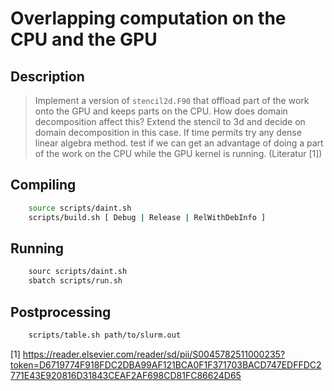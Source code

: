 # Overlapping computation on the CPU and the GPU

## Description

> Implement a version of `stencil2d.F90` that offload part of the work onto the GPU and keeps parts on the CPU. How does domain decomposition affect this? Extend the stencil to 3d and decide on domain decomposition in this case. If time permits try any dense linear algebra method. test if we can get an advantage of doing a part of the work on the CPU while the GPU kernel is running. (Literatur [1])

## Compiling
```bash
	source scripts/daint.sh
	scripts/build.sh [ Debug | Release | RelWithDebInfo ]
```

## Running
```bash
	sourc scripts/daint.sh
	sbatch scripts/run.sh
```

## Postprocessing
```bash
	scripts/table.sh path/to/slurm.out
```

[1] https://reader.elsevier.com/reader/sd/pii/S0045782511000235?token=D6719774F918FDC2DBA99AF121BCA0F1F371703BACD747EDFFDC2771E43E920816D31843CEAF2AF698CD81FC86624D65
